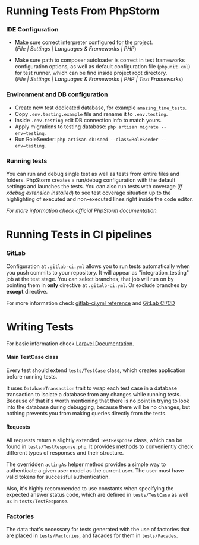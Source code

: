 # Running Tests From PhpStorm  


### IDE Configuration 

* Make sure correct interpreter configured for the project.  
(_File | Settings | Languages & Frameworks | PHP_)

* Make sure path to composer autoloader is correct in test frameworks configuration options,
as well as default configuration file (`phpunit.xml`) for test runner, 
which can be find inside project root directory.  
(_File | Settings | Languages & Frameworks | PHP | Test Frameworks_)  



### Environment and DB configuration

* Create new test dedicated database, for example `amazing_time_tests`.
* Copy `.env.testing.example` file and rename it to `.env.testing`.
* Inside `.env.testing` edit DB connection info to match yours.
* Apply migrations to testing database: `php artisan migrate --env=testing`.
* Run RoleSeeder: `php artisan db:seed --class=RoleSeeder --env=testing`.

 ### Running tests
 
You can run and debug single test as well as tests from entire files and folders.
PhpStorm creates a run/debug configuration with the default settings and launches the tests.
You can also run tests with coverage (_if xdebug extension installed_) to see test coverage situation
up to the highlighting of executed and non-executed lines right inside the code editor.  

_For more information check official PhpStorm documentation._


# Running Tests in CI pipelines

### GitLab

Configuration at `.gitlab-ci.yml` allows you to run tests automatically 
when you push commits to your repository. 
It will appear as "integration_testing" job at the test stage. 
You can select branches, that job will run on by pointing them in **only** directive at `.gitalb-ci.yml`. 
Or exclude branches by **except** directive.

For more information check [gitlab-ci.yml reference](https://docs.gitlab.com/ee/ci/yaml/) 
and [GitLab CI/CD](https://docs.gitlab.com/ee/ci/)


# Writing Tests

For basic information check [Laravel Documentation](https://laravel.com/docs/6.x/testing).

#### Main TestCase class
Every test should extend `tests/TestCase` class, which creates application before running tests.

It uses `DatabaseTransaction` trait to wrap each test case in a database transaction
to isolate a database from any changes while running tests.
Because of that it's worth mentioning that there is no point in trying to look into the database during debugging, 
because there will be no changes,
but nothing prevents you from making queries directly from the tests.  

#### Requests
All requests return a slightly extended `TestResponse` class, which can be found in `tests/TestResponse.php`. 
It provides methods to conveniently check different types of responses and their structure.

The overridden `actingAs` helper method provides a simple way to authenticate a given user model as the current user.
The user must have valid tokens for successful authentication.

Also, it's highly recommended to use constants when specifying the expected answer status code,
which are defined in `tests/TestCase` as well as in `tests/TestResponse`.

### Factories

The data that's necessary for tests generated with the use of factories that are placed in `tests/Factories`,
and facades for them in `tests/Facades`.
